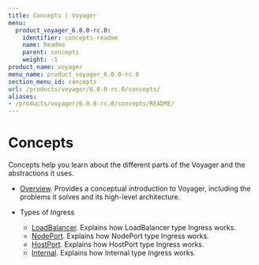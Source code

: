 ```yaml
---
title: Concepts | Voyager
menu:
  product_voyager_6.0.0-rc.0:
    identifier: concepts-readme
    name: Readme
    parent: concepts
    weight: -1
product_name: voyager
menu_name: product_voyager_6.0.0-rc.0
section_menu_id: concepts
url: /products/voyager/6.0.0-rc.0/concepts/
aliases:
- /products/voyager/6.0.0-rc.0/concepts/README/
---
```


# Concepts

Concepts help you learn about the different parts of the Voyager and the abstractions it uses.

- [Overview](/products/voyager/6.0.0-rc.0/concepts/overview). Provides a conceptual introduction to Voyager, including the problems it solves and its high-level architecture.

- Types of Ingress
  - [LoadBalancer](/products/voyager/6.0.0-rc.0/concepts/ingress-types/loadbalancer). Explains how LoadBalancer type Ingress works.
  - [NodePort](/products/voyager/6.0.0-rc.0/concepts/ingress-types/nodeport). Explains how NodePort type Ingress works.
  - [HostPort](/products/voyager/6.0.0-rc.0/concepts/ingress-types/hostport). Explains how HostPort type Ingress works.
  - [Internal](/products/voyager/6.0.0-rc.0/concepts/ingress-types/internal). Explains how Internal type Ingress works.
